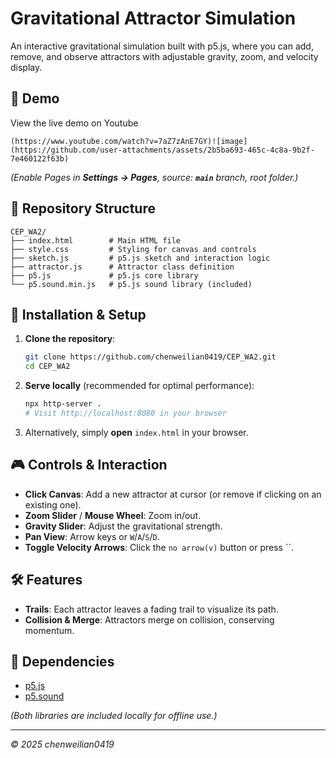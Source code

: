 # Gravitational Attractor Simulation

An interactive gravitational simulation built with p5.js, where you can add, remove, and observe attractors with adjustable gravity, zoom, and velocity display.

## 🔗 Demo

View the live demo on Youtube

```
(https://www.youtube.com/watch?v=7aZ7zAnE7GY)![image](https://github.com/user-attachments/assets/2b5ba693-465c-4c8a-9b2f-7e460122f63b)

```

*(Enable Pages in ****Settings → Pages****, source: **`main`** branch, root folder.)*

## 📂 Repository Structure

```
CEP_WA2/
├── index.html        # Main HTML file
├── style.css         # Styling for canvas and controls
├── sketch.js         # p5.js sketch and interaction logic
├── attractor.js      # Attractor class definition
├── p5.js             # p5.js core library
└── p5.sound.min.js   # p5.js sound library (included)
```

## 🚀 Installation & Setup

1. **Clone the repository**:

   ```bash
   git clone https://github.com/chenweilian0419/CEP_WA2.git
   cd CEP_WA2
   ```

2. **Serve locally** (recommended for optimal performance):

   ```bash
   npx http-server .
   # Visit http://localhost:8080 in your browser
   ```

3. Alternatively, simply **open** `index.html` in your browser.

## 🎮 Controls & Interaction

- **Click Canvas**: Add a new attractor at cursor (or remove if clicking on an existing one).
- **Zoom Slider** / **Mouse Wheel**: Zoom in/out.
- **Gravity Slider**: Adjust the gravitational strength.
- **Pan View**: Arrow keys or `W`/`A`/`S`/`D`.
- **Toggle Velocity Arrows**: Click the `no arrow(v)` button or press ``.

## 🛠️ Features

- **Trails**: Each attractor leaves a fading trail to visualize its path.
- **Collision & Merge**: Attractors merge on collision, conserving momentum.

## 🧩 Dependencies

- [p5.js](https://p5js.org/)
- [p5.sound](https://p5js.org/reference/#/libraries/p5.sound)

*(Both libraries are included locally for offline use.)*

---

*© 2025 chenweilian0419*

